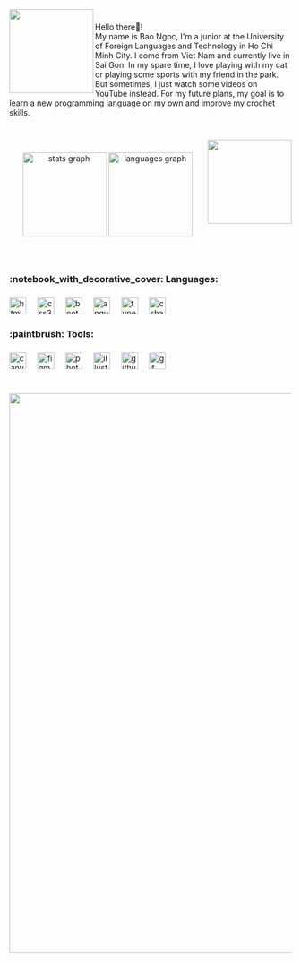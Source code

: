 <img align="left" height="150" src="https://media1.giphy.com/media/sr8jYZVVsCmxddga8w/200w.webp?cid=ecf05e47q1sonowfhbapt258lex7dn95s7whg9pdgeej3030&ep=v1_gifs_search&rid=200w.webp&ct=g"  />

###

<p align="left">Hello there👋!<br>My name is Bao Ngoc, I'm a junior at the University of Foreign Languages and Technology in Ho Chi Minh City. I come from Viet Nam and currently live in Sai Gon. In my spare time, I love playing with my cat or playing some sports with my friend in the park. But sometimes, I just watch some videos on YouTube instead. For my future plans, my goal is to learn a new programming language on my own and improve my crochet skills.</p>

###

<br clear="both">

<img align="right" height="150" src="https://media1.giphy.com/media/VbnUQpnihPSIgIXuZv/giphy.webp?cid=ecf05e47q1sonowfhbapt258lex7dn95s7whg9pdgeej3030&ep=v1_gifs_search&rid=giphy.webp&ct=g"  />

###

<div align="center">
  <img src="https://github-readme-stats.vercel.app/api?username=peongox&hide_title=false&hide_rank=false&show_icons=true&include_all_commits=true&count_private=true&disable_animations=false&theme=dracula&locale=en&hide_border=false" height="150" alt="stats graph"  />
  <img src="https://github-readme-stats.vercel.app/api/top-langs?username=peongox&locale=en&hide_title=false&layout=compact&card_width=320&langs_count=5&theme=dracula&hide_border=false" height="150" alt="languages graph"  />
</div>

###

<br clear="both">

<h3 align="left"> :notebook_with_decorative_cover: Languages:</h3>

###

<div align="left">
  <img src="https://cdn.jsdelivr.net/gh/devicons/devicon/icons/html5/html5-original.svg" height="30" alt="html5 logo"  />
  <img width="12" />
  <img src="https://cdn.jsdelivr.net/gh/devicons/devicon/icons/css3/css3-original.svg" height="30" alt="css3 logo"  />
  <img width="12" />
  <img src="https://cdn.jsdelivr.net/gh/devicons/devicon/icons/bootstrap/bootstrap-original.svg" height="30" alt="bootstrap logo"  />
  <img width="12" />
  <img src="https://cdn.jsdelivr.net/gh/devicons/devicon/icons/angularjs/angularjs-original.svg" height="30" alt="angularjs logo"  />
  <img width="12" />
  <img src="https://cdn.jsdelivr.net/gh/devicons/devicon/icons/typescript/typescript-original.svg" height="30" alt="typescript logo"  />
  <img width="12" />
  <img src="https://cdn.jsdelivr.net/gh/devicons/devicon/icons/csharp/csharp-original.svg" height="30" alt="csharp logo"  />
</div>

###

<h3 align="left"> :paintbrush: Tools:</h3>

###

<div align="left">
  <img src="https://cdn.jsdelivr.net/gh/devicons/devicon/icons/canva/canva-original.svg" height="30" alt="canva logo"  />
  <img width="12" />
  <img src="https://cdn.jsdelivr.net/gh/devicons/devicon/icons/figma/figma-original.svg" height="30" alt="figma logo"  />
  <img width="12" />
  <img src="https://cdn.jsdelivr.net/gh/devicons/devicon/icons/photoshop/photoshop-plain.svg" height="30" alt="photoshop logo"  />
  <img width="12" />
  <img src="https://cdn.jsdelivr.net/gh/devicons/devicon/icons/illustrator/illustrator-plain.svg" height="30" alt="illustrator logo"  />
  <img width="12" />
  <img src="https://cdn.jsdelivr.net/gh/devicons/devicon/icons/github/github-original.svg" height="30" alt="github logo"  />
  <img width="12" />
  <img src="https://cdn.jsdelivr.net/gh/devicons/devicon/icons/git/git-original.svg" height="30" alt="git logo"  />
</div>

###

<br clear="both">

<div align="center">
  <img width="1000" height="auto" src="https://i.pinimg.com/originals/d1/1e/e1/d11ee149666651a885b0d3c21f8bfcfa.gif"  />
</div>

###
